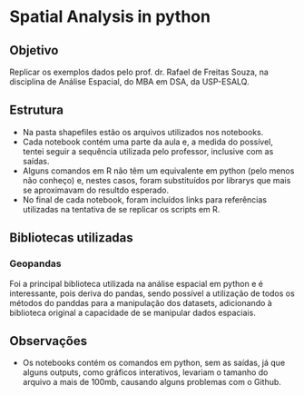 # Spatial Analysis in python
## Objetivo
Replicar os exemplos dados pelo prof. dr. Rafael de Freitas Souza, na disciplina de Análise Espacial, do MBA em DSA, da USP-ESALQ.
## Estrutura
- Na pasta shapefiles estão os arquivos utilizados nos notebooks.
- Cada notebook contém uma parte da aula e, a medida do possível, tentei seguir a sequência utilizada pelo professor, inclusive com as saídas.
- Alguns comandos em R não têm um equivalente em python (pelo menos não conheço) e, nestes casos, foram substituídos por librarys que mais se aproximavam do resultdo esperado.
- No final de cada notebook, foram incluídos links para referências utilizadas na tentativa de se replicar os scripts em R.

## Bibliotecas utilizadas
### Geopandas
Foi a principal biblioteca utilizada na análise espacial em python e é interessante, pois deriva do pandas, sendo possível a utilização de todos os métodos do panddas para a manipulação dos datasets, adicionando à biblioteca original a capacidade de se manipular dados espaciais.

## Observações
- Os notebooks contém os comandos em python, sem as saídas, já que alguns outputs, como gráficos interativos, levariam o tamanho do arquivo a mais de 100mb, causando alguns problemas com o Github.
